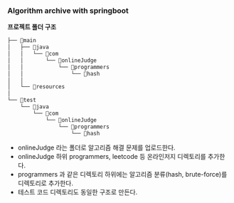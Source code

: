 
### Algorithm archive with springboot

**프로젝트 폴더 구조**
```bash
├── 📂main
│   ├── 📂java
│   │   └── 📂com
│   │       └── 📂onlineJudge
│   │           └── 📂programmers
│   │               └── 📂hash
│   │                   
│   └── 📂resources
│       
└── 📂test
    └── 📂java
        └── 📂com
            └── 📂onlineJudge
                └── 📂programmers
                    └── 📂hash

```

- onlineJudge 라는 폴더로 알고리즘 해결 문제를 업로드한다.
- onlineJudge 하위 programmers, leetcode 등 온라인저지 디렉토리를 추가한다.
- programmers 과 같은 디렉토리 하위에는 알고리즘 분류(hash, brute-force)를 디렉토리로 추가한다.
- 테스트 코드 디렉토리도 동일한 구조로 만든다.